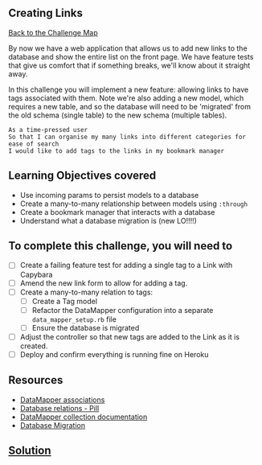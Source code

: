 ## Creating Links

[Back to the Challenge Map](0_challenge_map.md)

By now we have a web application that allows us to add new links to the database and show the entire list on the front page. We have feature tests that give us comfort that if something breaks, we'll know about it straight away.

In this challenge you will implement a new feature: allowing links to have tags associated with them.  Note we're also adding a new model, which requires a new table, and so the database will need to be 'migrated' from the old schema (single table) to the new schema (multiple tables).

```
As a time-pressed user
So that I can organise my many links into different categories for ease of search
I would like to add tags to the links in my bookmark manager
```

## Learning Objectives covered

* Use incoming params to persist models to a database
* Create a many-to-many relationship between models using `:through`
* Create a bookmark manager that interacts with a database
* Understand what a database migration is (new LO!!!!)

## To complete this challenge, you will need to

- [ ] Create a failing feature test for adding a single tag to a Link with Capybara
- [ ] Amend the new link form to allow for adding a tag.
- [ ] Create a many-to-many relation to tags:
  - [ ] Create a Tag model
  - [ ] Refactor the DataMapper configuration into a separate `data_mapper_setup.rb` file
  - [ ] Ensure the database is migrated
- [ ] Adjust the controller so that new tags are added to the Link as it is created.
- [ ] Deploy and confirm everything is running fine on Heroku

## Resources

* [DataMapper associations](http://datamapper.org/docs/associations.html)
* [Database relations - Pill](https://github.com/makersacademy/course/blob/master/pills/relational_SQL_DBs.md)
* [DataMapper collection documentation](http://www.rubydoc.info/github/datamapper/dm-core/master/DataMapper/Collection)
* [Database Migration](https://en.wikipedia.org/wiki/Schema_migration)

## [Solution](solutions/15.md)
